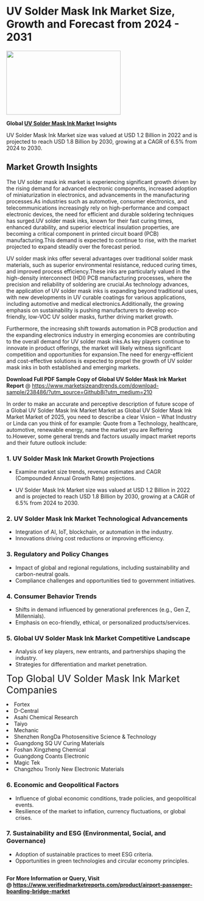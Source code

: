 <H1>UV Solder Mask Ink Market Size, Growth and Forecast from 2024 - 2031</H1><img class="aligncenter size-medium wp-image-584254" src="https://thirdeyenews.in/wp-content/uploads/2024/09/Global-Market-Research-300x168.jpeg" alt="" width="300" height="168" /><p><strong>Global&nbsp;<a href="https://www.marketsizeandtrends.com/download-sample/238486/?utm_source=Github8j?utm_medium=210">UV Solder Mask Ink Market</a> Insights</strong></p><p>UV Solder Mask Ink Market size was valued at USD 1.2 Billion in 2022 and is projected to reach USD 1.8 Billion by 2030, growing at a CAGR of 6.5% from 2024 to 2030.</p><p><h2>Market Growth Insights</h2> <p>The UV solder mask ink market is experiencing significant growth driven by the rising demand for advanced electronic components, increased adoption of miniaturization in electronics, and advancements in the manufacturing processes.As industries such as automotive, consumer electronics, and telecommunications increasingly rely on high-performance and compact electronic devices, the need for efficient and durable soldering techniques has surged.UV solder mask inks, known for their fast curing times, enhanced durability, and superior electrical insulation properties, are becoming a critical component in printed circuit board (PCB) manufacturing.This demand is expected to continue to rise, with the market projected to expand steadily over the forecast period.</p> <p>UV solder mask inks offer several advantages over traditional solder mask materials, such as superior environmental resistance, reduced curing times, and improved process efficiency.These inks are particularly valued in the high-density interconnect (HDI) PCB manufacturing processes, where the precision and reliability of soldering are crucial.As technology advances, the application of UV solder mask inks is expanding beyond traditional uses, with new developments in UV curable coatings for various applications, including automotive and medical electronics.Additionally, the growing emphasis on sustainability is pushing manufacturers to develop eco-friendly, low-VOC UV solder masks, further driving market growth.</p> <p>Furthermore, the increasing shift towards automation in PCB production and the expanding electronics industry in emerging economies are contributing to the overall demand for UV solder mask inks.As key players continue to innovate in product offerings, the market will likely witness significant competition and opportunities for expansion.The need for energy-efficient and cost-effective solutions is expected to propel the growth of UV solder mask inks in both established and emerging markets.</p> <p><span class=""><strong>Download Full PDF Sample Copy of Global UV Solder Mask Ink Market Report</strong> @ <a href="https://www.marketsizeandtrends.com/download-sample/238486/?utm_source=Github8j?utm_medium=210" target="_blank">https://www.marketsizeandtrends.com/download-sample/238486/?utm_source=Github8j?utm_medium=210</a></span></p><p>In order to make an accurate and perceptive description of future scope of a Global&nbsp;UV Solder Mask Ink Market Market as Global&nbsp;UV Solder Mask Ink Market Market of 2025, you need to describe a clear Vision &ndash; What Industry or Linda can you think of for example: Quote from a Technology, healthcare, automotive, renewable energy, name the market you are Reffering to.However, some general trends and factors usually impact market reports and their future outlook include:</p><h3>1.&nbsp;<strong>UV Solder Mask Ink Market Growth Projections</strong></h3><ul><li>Examine market size trends, revenue estimates and CAGR (Compounded Annual Growth Rate) projections.</li><li><p>UV Solder Mask Ink Market size was valued at USD 1.2 Billion in 2022 and is projected to reach USD 1.8 Billion by 2030, growing at a CAGR of 6.5% from 2024 to 2030.</p></li></ul><h3>2.&nbsp;<strong>UV Solder Mask Ink Market Technological Advancements</strong></h3><ul><li>Integration of AI, IoT, blockchain, or automation in the industry.</li><li>Innovations driving cost reductions or improving efficiency.</li></ul><h3>3.&nbsp;<strong>Regulatory and Policy Changes</strong></h3><ul><li>Impact of global and regional regulations, including sustainability and carbon-neutral goals.</li><li>Compliance challenges and opportunities tied to government initiatives.</li></ul><h3>4.&nbsp;<strong>Consumer Behavior Trends</strong></h3><ul><li>Shifts in demand influenced by generational preferences (e.g., Gen Z, Millennials).</li><li>Emphasis on eco-friendly, ethical, or personalized products/services.</li></ul><h3>5.&nbsp;<strong>Global UV Solder Mask Ink Market Competitive Landscape</strong></h3><ul><li>Analysis of key players, new entrants, and partnerships shaping the industry.</li><li>Strategies for differentiation and market penetration.</li></ul><p data-pm-slice="1 1 []"><span style="color: inherit; font-family: inherit; font-size: 25px;">Top Global UV Solder Mask Ink Market Companies</span></p><div class="" data-test-id=""><p><li>Fortex</li><li> D-Central</li><li> Asahi Chemical Research</li><li> Taiyo</li><li> Mechanic</li><li> Shenzhen RongDa Photosensitive Science & Technology</li><li> Guangdong SQ UV Curing Materials</li><li> Foshan Xingzheng Chemical</li><li> Guangdong Coants Electronic</li><li> Magic Tek</li><li> Changzhou Tronly New Electronic Materials</li></p></div><h3>6.&nbsp;<strong>Economic and Geopolitical Factors</strong></h3><ul><li>Influence of global economic conditions, trade policies, and geopolitical events.</li><li>Resilience of the market to inflation, currency fluctuations, or global crises.</li></ul><h3>7.&nbsp;<strong>Sustainability and ESG (Environmental, Social, and Governance)</strong></h3><ul><li>Adoption of sustainable practices to meet ESG criteria.</li><li>Opportunities in green technologies and circular economy principles.</li></ul><h2><strong style="font-size: 14px;">For More Information or Query, Visit @&nbsp;</strong><a style="background-color: #ffffff; font-size: 14px;" href="https://www.marketsizeandtrends.com/report/uv-solder-mask-ink-market/" target="_blank">https://www.verifiedmarketreports.com/product/airport-passenger-boarding-bridge-market</a></h2>